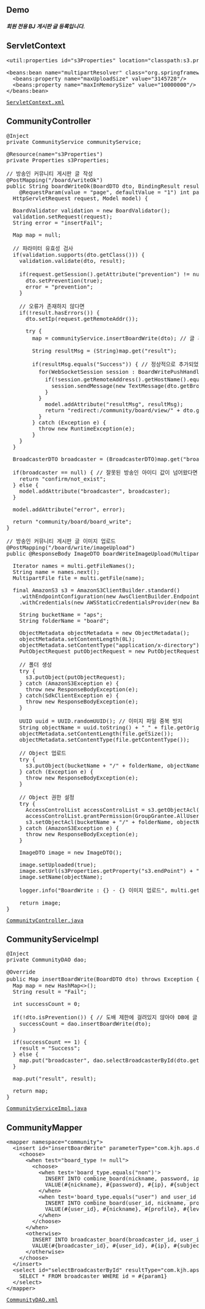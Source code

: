 ## Demo
<h5>회원 전용 BJ 게시판 글 등록입니다.</h5?
<img src="https://user-images.githubusercontent.com/47962660/64926988-8062ab00-d83f-11e9-8660-9328352e6f4b.gif"/>

## ServletContext
<pre>
&lt;util:properties id="s3Properties" location="classpath:s3.properties"/&gt;

&lt;beans:bean name="multipartResolver" class="org.springframework.web.multipart.commons.CommonsMultipartResolver"&gt;
  &lt;beans:property name="maxUploadSize" value="3145728"/&gt;
  &lt;beans:property name="maxInMemorySize" value="10000000"/&gt;
&lt;/beans:bean&gt;
</pre>
<pre>
<a href="https://github.com/KimJongHyeok2/aps/blob/master/APS/src/main/webapp/WEB-INF/spring/appServlet/servlet-context.xml">ServletContext.xml</a>
</pre>
## CommunityController
<pre>
@Inject
private CommunityService communityService;

@Resource(name="s3Properties")
private Properties s3Properties;

// 방송인 커뮤니티 게시판 글 작성
@PostMapping("/board/writeOk")
public String boardWriteOk(BoardDTO dto, BindingResult result,
    @RequestParam(value = "page", defaultValue = "1") int page,
  HttpServletRequest request, Model model) {
		
  BoardValidator validation = new BoardValidator();
  validation.setRequest(request);
  String error = "insertFail";
		
  Map<String, Object> map = null;
		
  // 파라미터 유효성 검사
  if(validation.supports(dto.getClass())) {
    validation.validate(dto, result);

    if(request.getSession().getAttribute("prevention") != null) { // 도배방지 세션 값이 존재하다면
      dto.setPrevention(true);
      error = "prevention";
    }

    // 오류가 존재하지 않다면
    if(!result.hasErrors()) {
      dto.setIp(request.getRemoteAddr());

      try {
        map = communityService.insertBoardWrite(dto); // 글 추가

        String resultMsg = (String)map.get("result");

        if(resultMsg.equals("Success")) { // 정상적으로 추가되었다면
          for(WebSocketSession session : BoardWritePushHandler.sessionList) { // 새 글 알림
            if(!session.getRemoteAddress().getHostName().equals(request.getRemoteAddr())) { // 작성자 본인 제외
              session.sendMessage(new TextMessage(dto.getBroadcaster_id() + "," + dto.getId() + "," + dto.getSubject()));
            }
          }
            model.addAttribute("resultMsg", resultMsg);
            return "redirect:/community/board/view/" + dto.getId() + "?broadcasterId=" + dto.getBroadcaster_id() + "&page=" + page + "";
          }
        } catch (Exception e) {
          throw new RuntimeException(e);
        }
    }
  }
		
  BroadcasterDTO broadcaster = (BroadcasterDTO)map.get("broadcaster");
		
  if(broadcaster == null) { // 잘못된 방송인 아이디 값이 넘어왔다면
    return "confirm/not_exist";
  } else {
    model.addAttribute("broadcaster", broadcaster);
  }

  model.addAttribute("error", error);
		
  return "community/board/board_write";
}

// 방송인 커뮤니티 게시판 글 이미지 업로드
@PostMapping("/board/write/imageUpload")
public @ResponseBody ImageDTO boardWriteImageUpload(MultipartHttpServletRequest multi) {
		
  Iterator<String> names = multi.getFileNames();
  String name = names.next();
  MultipartFile file = multi.getFile(name);
		
  final AmazonS3 s3 = AmazonS3ClientBuilder.standard()
    .withEndpointConfiguration(new AwsClientBuilder.EndpointConfiguration(s3Properties.getProperty("s3.endPoint"), s3Properties.getProperty("s3.region")))
    .withCredentials(new AWSStaticCredentialsProvider(new BasicAWSCredentials(s3Properties.getProperty("s3.accessKey"), s3Properties.getProperty("s3.secretKey")))).build();
		
    String bucketName = "aps";
    String folderName = "board";
		
    ObjectMetadata objectMetadata = new ObjectMetadata();
    objectMetadata.setContentLength(0L);
    objectMetadata.setContentType("application/x-directory");
    PutObjectRequest putObjectRequest = new PutObjectRequest(bucketName, folderName + "/", new ByteArrayInputStream(new byte[0]), objectMetadata);

    // 폴더 생성
    try {
      s3.putObject(putObjectRequest);
    } catch (AmazonS3Exception e) {
      throw new ResponseBodyException(e);
    } catch(SdkClientException e) {
      throw new ResponseBodyException(e);
    }
		
    UUID uuid = UUID.randomUUID(); // 이미지 파일 중복 방지
    String objectName = uuid.toString() + "_" + file.getOriginalFilename();
    objectMetadata.setContentLength(file.getSize());
    objectMetadata.setContentType(file.getContentType());
		
    // Object 업로드
    try {
      s3.putObject(bucketName + "/" + folderName, objectName, file.getInputStream(), objectMetadata);
    } catch (Exception e) {
      throw new ResponseBodyException(e);
    }

    // Object 권한 설정
    try {
      AccessControlList accessControlList = s3.getObjectAcl(bucketName + "/" + folderName, objectName);
      accessControlList.grantPermission(GroupGrantee.AllUsers, Permission.Read);
      s3.setObjectAcl(bucketName + "/" + folderName, objectName, accessControlList);			
    } catch (AmazonS3Exception e) {
      throw new ResponseBodyException(e);
    }
		
    ImageDTO image = new ImageDTO();
		
    image.setUploaded(true);
    image.setUrl(s3Properties.getProperty("s3.endPoint") + "/" + bucketName + "/" + folderName + "/" + objectName);
    image.setName(objectName);
		
    logger.info("BoardWrite : {} - {} 이미지 업로드", multi.getSession().getAttribute("id"), multi.getSession().getAttribute("nickname"));
		
    return image;
}
</pre>
<pre>
<a href="https://github.com/KimJongHyeok2/aps/blob/master/APS/src/main/java/com/kjh/aps/controller/CommunityController.java">CommunityController.java</a>
</pre>
## CommunityServiceImpl
<pre>
@Inject
private CommunityDAO dao;

@Override
public Map<String, Object> insertBoardWrite(BoardDTO dto) throws Exception { // 방송인 커뮤니티 게시판 글 작성
  Map<String, Object> map = new HashMap<>();
  String result = "Fail";
		
  int successCount = 0;
		
  if(!dto.isPrevention()) { // 도배 제한에 걸려있지 않아야 DB에 글 등록
    successCount = dao.insertBoardWrite(dto);
  }
	
  if(successCount == 1) {
    result = "Success";
  } else {
    map.put("broadcaster", dao.selectBroadcasterById(dto.getBroadcaster_id()));
  }
		
  map.put("result", result);
		
  return map;
}
</pre>
<pre>
<a href="https://github.com/KimJongHyeok2/aps/blob/master/APS/src/main/java/com/kjh/aps/service/CommunityServiceImpl.java">CommunityServiceImpl.java</a>
</pre>
## CommunityMapper
<pre>
&lt;mapper namespace="community"&gt;
  &lt;insert id="insertBoardWrite" parameterType="com.kjh.aps.domain.BoardDTO" useGeneratedKeys="true" keyProperty="id" keyColumn="id"&gt;
    &lt;choose&gt;
      &lt;when test="board_type != null"&gt;
        &lt;choose&gt;
          &lt;when test='board_type.equals("non")'&gt;
            INSERT INTO combine_board(nickname, password, ip, subject, content, image_flag, media_flag, type)
            VALUE(#{nickname}, #{password}, #{ip}, #{subject}, #{content}, #{image_flag}, #{media_flag}, #{board_type})
          &lt;/when&gt;
          &lt;when test='board_type.equals("user") and user_id != 0'&gt;
            INSERT INTO combine_board(user_id, nickname, profile, level, ip, subject, content, image_flag, media_flag, user_type, type)
            VALUE(#{user_id}, #{nickname}, #{profile}, #{level}, #{ip}, #{subject}, #{content}, #{image_flag}, #{media_flag}, #{userType}, #{board_type})
          &lt;/when&gt;
        &lt;/choose&gt;
      &lt;/when&gt;
      &lt;otherwise&gt;
        INSERT INTO broadcaster_board(broadcaster_id, user_id, ip, subject, content, image_flag, media_flag)
        VALUE(#{broadcaster_id}, #{user_id}, #{ip}, #{subject}, #{content}, #{image_flag}, #{media_flag})
      &lt;/otherwise&gt;
    &lt;/choose&gt;
  &lt;/insert&gt;
  &lt;select id="selectBroadcasterById" resultType="com.kjh.aps.domain.BroadcasterDTO"&gt;
    SELECT * FROM broadcaster WHERE id = #{param1}
  &lt;/select&gt;
&lt;/mapper&gt;
</pre>
<pre>
<a href="https://github.com/KimJongHyeok2/aps/blob/master/APS/src/main/java/com/kjh/aps/mapper/CommunityDAO.xml">CommunityDAO.xml</a>
</pre>
